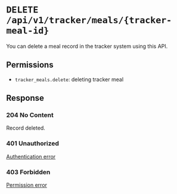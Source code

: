 # `DELETE /api/v1/tracker/meals/{tracker-meal-id}`
You can delete a meal record in the tracker system using this API.


## Permissions

- `tracker_meals.delete`: deleting tracker meal

## Response

### 204 No Content
Record deleted.

### 401 Unauthorized
[Authentication error](../../_globals/authentication-errors.md)

### 403 Forbidden
[Permission error](../../_globals/permission-errors.md)
